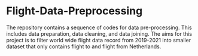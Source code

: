 # Flight-Data-Preprocessing
The repository contains a sequence of codes for data pre-processing. This includes data preparation, data cleaning, and data joining. The aims for this project is to filter world wide flight data record from 2019-2021 into smaller dataset that only contains flight to and flight from Netherlands.
